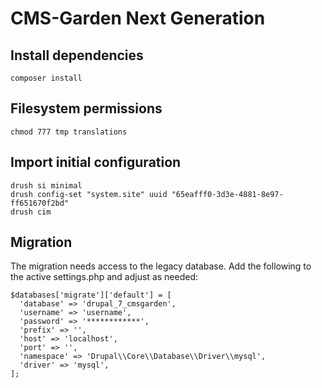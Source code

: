 # CMS-Garden Next Generation

## Install dependencies

    composer install

## Filesystem permissions

    chmod 777 tmp translations

## Import initial configuration

    drush si minimal
    drush config-set "system.site" uuid "65eafff0-3d3e-4881-8e97-ff651670f2bd"
    drush cim

## Migration

The migration needs access to the legacy database.
Add the following to the active settings.php and adjust as needed:

    $databases['migrate']['default'] = [
      'database' => 'drupal_7_cmsgarden',
      'username' => 'username',
      'password' => '************',
      'prefix' => '',
      'host' => 'localhost',
      'port' => '',
      'namespace' => 'Drupal\\Core\\Database\\Driver\\mysql',
      'driver' => 'mysql',
    ];
